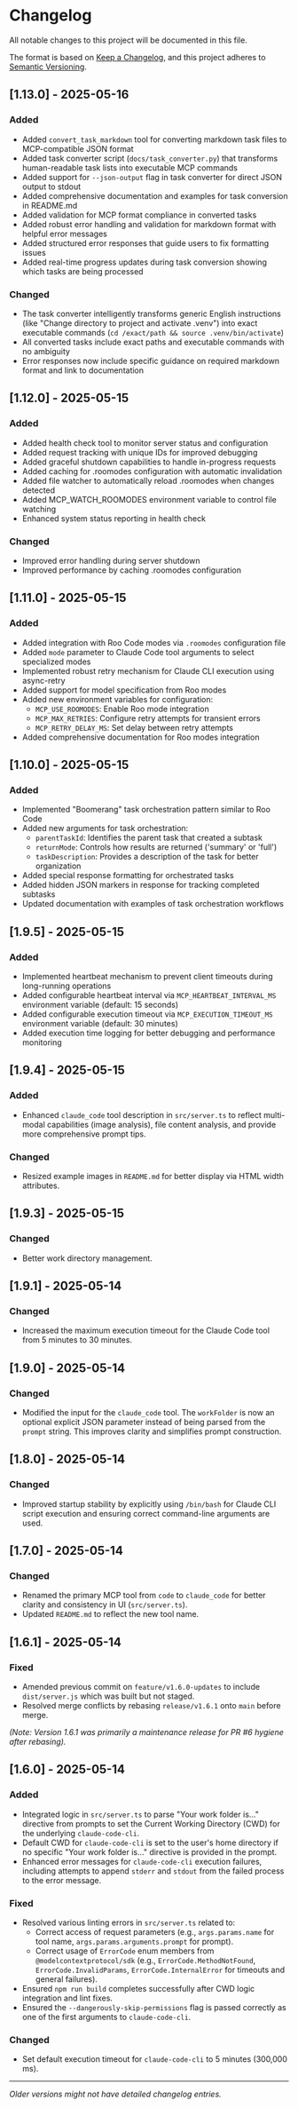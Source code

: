 # Changelog

All notable changes to this project will be documented in this file.

The format is based on [Keep a Changelog](https://keepachangelog.com/en/1.0.0/),
and this project adheres to [Semantic Versioning](https://semver.org/spec/v2.0.0.html).

## [1.13.0] - 2025-05-16

### Added
- Added `convert_task_markdown` tool for converting markdown task files to MCP-compatible JSON format
- Added task converter script (`docs/task_converter.py`) that transforms human-readable task lists into executable MCP commands
- Added support for `--json-output` flag in task converter for direct JSON output to stdout
- Added comprehensive documentation and examples for task conversion in README.md
- Added validation for MCP format compliance in converted tasks
- Added robust error handling and validation for markdown format with helpful error messages
- Added structured error responses that guide users to fix formatting issues
- Added real-time progress updates during task conversion showing which tasks are being processed

### Changed
- The task converter intelligently transforms generic English instructions (like "Change directory to project and activate .venv") into exact executable commands (`cd /exact/path && source .venv/bin/activate`)
- All converted tasks include exact paths and executable commands with no ambiguity
- Error responses now include specific guidance on required markdown format and link to documentation

## [1.12.0] - 2025-05-15

### Added
- Added health check tool to monitor server status and configuration
- Added request tracking with unique IDs for improved debugging
- Added graceful shutdown capabilities to handle in-progress requests
- Added caching for .roomodes configuration with automatic invalidation
- Added file watcher to automatically reload .roomodes when changes detected
- Added MCP_WATCH_ROOMODES environment variable to control file watching
- Enhanced system status reporting in health check

### Changed
- Improved error handling during server shutdown
- Improved performance by caching .roomodes configuration

## [1.11.0] - 2025-05-15

### Added
- Added integration with Roo Code modes via `.roomodes` configuration file
- Added `mode` parameter to Claude Code tool arguments to select specialized modes
- Implemented robust retry mechanism for Claude CLI execution using async-retry
- Added support for model specification from Roo modes
- Added new environment variables for configuration:
  - `MCP_USE_ROOMODES`: Enable Roo mode integration
  - `MCP_MAX_RETRIES`: Configure retry attempts for transient errors
  - `MCP_RETRY_DELAY_MS`: Set delay between retry attempts
- Added comprehensive documentation for Roo modes integration

## [1.10.0] - 2025-05-15

### Added
- Implemented "Boomerang" task orchestration pattern similar to Roo Code
- Added new arguments for task orchestration:
  - `parentTaskId`: Identifies the parent task that created a subtask
  - `returnMode`: Controls how results are returned ('summary' or 'full')
  - `taskDescription`: Provides a description of the task for better organization
- Added special response formatting for orchestrated tasks
- Added hidden JSON markers in response for tracking completed subtasks
- Updated documentation with examples of task orchestration workflows

## [1.9.5] - 2025-05-15

### Added
- Implemented heartbeat mechanism to prevent client timeouts during long-running operations
- Added configurable heartbeat interval via `MCP_HEARTBEAT_INTERVAL_MS` environment variable (default: 15 seconds)
- Added configurable execution timeout via `MCP_EXECUTION_TIMEOUT_MS` environment variable (default: 30 minutes)
- Added execution time logging for better debugging and performance monitoring

## [1.9.4] - 2025-05-15

### Added
- Enhanced `claude_code` tool description in `src/server.ts` to reflect multi-modal capabilities (image analysis), file content analysis, and provide more comprehensive prompt tips.

### Changed
- Resized example images in `README.md` for better display via HTML width attributes.

## [1.9.3] - 2025-05-15

### Changed
- Better work directory management.

## [1.9.1] - 2025-05-14

### Changed
- Increased the maximum execution timeout for the Claude Code tool from 5 minutes to 30 minutes.

## [1.9.0] - 2025-05-14

### Changed
- Modified the input for the `claude_code` tool. The `workFolder` is now an optional explicit JSON parameter instead of being parsed from the `prompt` string. This improves clarity and simplifies prompt construction.

## [1.8.0] - 2025-05-14

### Changed
- Improved startup stability by explicitly using `/bin/bash` for Claude CLI script execution and ensuring correct command-line arguments are used.

## [1.7.0] - 2025-05-14

### Changed
- Renamed the primary MCP tool from `code` to `claude_code` for better clarity and consistency in UI (`src/server.ts`).
- Updated `README.md` to reflect the new tool name.

## [1.6.1] - 2025-05-14

### Fixed
- Amended previous commit on `feature/v1.6.0-updates` to include `dist/server.js` which was built but not staged.
- Resolved merge conflicts by rebasing `release/v1.6.1` onto `main` before merge.

*(Note: Version 1.6.1 was primarily a maintenance release for PR #6 hygiene after rebasing).*

## [1.6.0] - 2025-05-14

### Added
- Integrated logic in `src/server.ts` to parse "Your work folder is..." directive from prompts to set the Current Working Directory (CWD) for the underlying `claude-code-cli`.
- Default CWD for `claude-code-cli` is set to the user's home directory if no specific "Your work folder is..." directive is provided in the prompt.
- Enhanced error messages for `claude-code-cli` execution failures, including attempts to append `stderr` and `stdout` from the failed process to the error message.

### Fixed
- Resolved various linting errors in `src/server.ts` related to:
    - Correct access of request parameters (e.g., `args.params.name` for tool name, `args.params.arguments.prompt` for prompt).
    - Correct usage of `ErrorCode` enum members from `@modelcontextprotocol/sdk` (e.g., `ErrorCode.MethodNotFound`, `ErrorCode.InvalidParams`, `ErrorCode.InternalError` for timeouts and general failures).
- Ensured `npm run build` completes successfully after CWD logic integration and lint fixes.
- Ensured the `--dangerously-skip-permissions` flag is passed correctly as one of the first arguments to `claude-code-cli`.

### Changed
- Set default execution timeout for `claude-code-cli` to 5 minutes (300,000 ms).

---
*Older versions might not have detailed changelog entries.*
